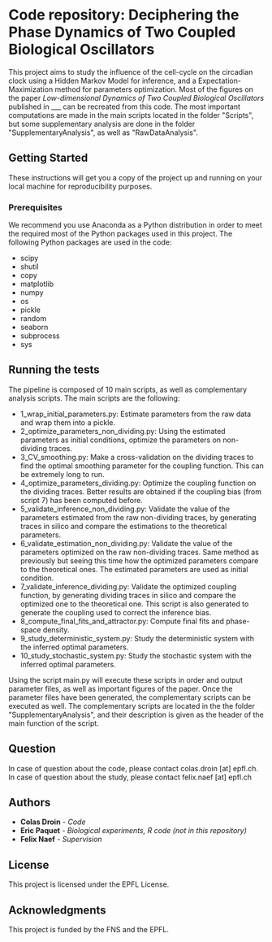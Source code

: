 # Code repository: Deciphering the Phase Dynamics of Two Coupled Biological Oscillators

This project aims to study the influence of the cell-cycle on the circadian clock using a Hidden Markov Model for inference, and a Expectation-Maximization method for parameters optimization. Most of the figures on the paper *Low-dimensional Dynamics of Two Coupled Biological Oscillators* published in ___ can be recreated from this code. The most important computations are made in the main scripts located in the folder "Scripts", but some supplementary analysis are done in the folder "SupplementaryAnalysis", as well as "RawDataAnalysis".

## Getting Started

These instructions will get you a copy of the project up and running on your local machine for reproducibility purposes.

### Prerequisites

We recommend you use Anaconda as a Python distribution in order to meet the required most of the Python packages used in this project. The following Python packages are used in the code:
* scipy
* shutil
* copy
* matplotlib
* numpy
* os
* pickle
* random
* seaborn
* subprocess
* sys

## Running the tests

The pipeline is composed of 10 main scripts, as well as complementary analysis scripts. The main scripts are the following:
- 1_wrap_initial_parameters.py: Estimate parameters from the raw data and wrap them into a pickle.
- 2_optimize_parameters_non_dividing.py: Using the estimated parameters as initial conditions, optimize the parameters on non-dividing traces.
- 3_CV_smoothing.py: Make a cross-validation on the dividing traces to find the optimal smoothing parameter for the coupling function. This can be extremely long to run.
- 4_optimize_parameters_dividing.py: Optimize the coupling function on the dividing traces. Better results are obtained if the coupling bias (from script 7) has been computed before.
- 5_validate_inference_non_dividing.py: Validate the value of the parameters estimated from the raw non-dividing traces, by generating traces in silico and compare the estimations to the theoretical parameters.
- 6_validate_estimation_non_dividing.py: Validate the value of the parameters optimized on the raw non-dividing traces. Same method as previously but seeing this time how the optimized parameters compare to the theoretical ones. The estimated parameters are used as initial condition.
- 7_validate_inference_dividing.py: Validate the optimized coupling function, by generating dividing traces in silico and compare the optimized one to the theoretical one. This script is also generated to generate the coupling used to correct the inference bias.
- 8_compute_final_fits_and_attractor.py: Compute final fits and phase-space density.
- 9_study_deterministic_system.py: Study the deterministic system with the inferred optimal parameters.
- 10_study_stochastic_system.py: Study the stochastic system with the inferred optimal parameters.

Using the script main.py will execute these scripts in order and output parameter files, as well as important figures of the paper. Once the parameter files have been generated, the complementary scripts can be executed as well. The complementary scripts are located in the the folder "SupplementaryAnalysis", and their description is given as the header of the main function of the script.


## Question

In case of question about the code, please contact colas.droin [at] epfl.ch. In case of question about the study, please contact felix.naef [at] epfl.ch

## Authors

* **Colas Droin** - *Code*
* **Eric Paquet** - *Biological experiments, R code (not in this repository)*
* **Felix Naef** - *Supervision*


## License

This project is licensed under the EPFL License.

## Acknowledgments

This project is funded by the FNS and the EPFL.
